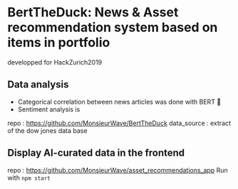 # BertTheDuck: News & Asset recommendation system based on items in portfolio
 developped for HackZurich2019

## Data analysis 

- Categorical correlation between news articles was done with BERT 🦆
- Sentiment analysis is 

repo : https://github.com/MonsieurWave/BertTheDuck
data_source : extract of the dow jones data base

## Display AI-curated data in the frontend

repo : https://github.com/MonsieurWave/asset_recommendations_app
Run with `npm start`

